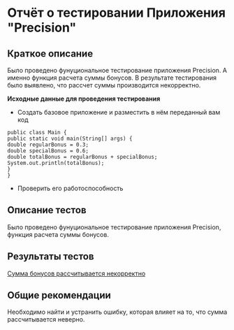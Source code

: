 # **Отчёт о тестировании Приложения "Precision"**

## **Краткое описание**

Было проведено фунуциональное тестирование приложения Precision.
А именно функция расчета суммы бонусов.
В результате тестирования было выявлено, что рассчет суммы производится некорректно.

**Исходные данные для проведения тестирования**

* Создать базовое приложение и разместить в нём переданный вам код
```
public class Main {
public static void main(String[] args) {
double regularBonus = 0.3;
double specialBonus = 0.6;
double totalBonus = regularBonus + specialBonus;
System.out.println(totalBonus);
}
}
```

* Проверить его работоспособность

## **Описание тестов**

Было проведено фунуциональное тестирование приложения Precision, функция расчета суммы бонусов.

## **Результаты тестов**
[Сумма бонусов рассчитывается некорректно](https://github.com/IrinaSalovskaya/DZ-Java-2.2/issues/1)

## **Общие рекомендации**
Необходимо найти и устранить ошибку, которая влияет на то, что сумма рассчитывается неверно.